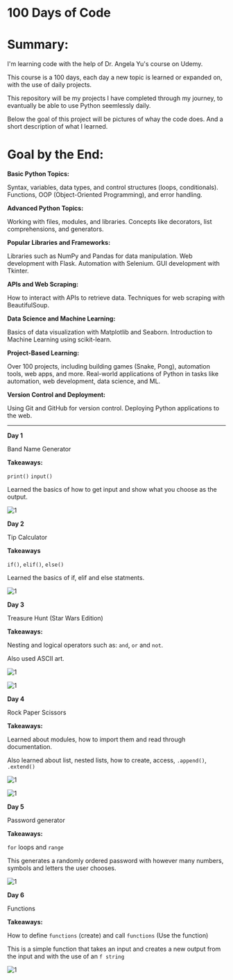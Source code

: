 # 100 Days of Code

# Summary:

I'm learning code with the help of Dr. Angela Yu's course on Udemy.

This course is a 100 days, each day a new topic is learned or expanded on, with the use of daily projects.

This repository will be my projects I have completed through my journey, to evantually be able to use Python seemlessly daily.

Below the goal of this project will be pictures of whay the code does. And a short description of what I learned.

# Goal by the End:

**Basic Python Topics:**

Syntax, variables, data types, and control structures (loops, conditionals).
Functions, OOP (Object-Oriented Programming), and error handling.

**Advanced Python Topics:**

Working with files, modules, and libraries.
Concepts like decorators, list comprehensions, and generators.

**Popular Libraries and Frameworks:**

Libraries such as NumPy and Pandas for data manipulation.
Web development with Flask.
Automation with Selenium.
GUI development with Tkinter.

**APIs and Web Scraping:**

How to interact with APIs to retrieve data.
Techniques for web scraping with BeautifulSoup.

**Data Science and Machine Learning:**

Basics of data visualization with Matplotlib and Seaborn.
Introduction to Machine Learning using scikit-learn.

**Project-Based Learning:**

Over 100 projects, including building games (Snake, Pong), automation tools, web apps, and more.
Real-world applications of Python in tasks like automation, web development, data science, and ML.

**Version Control and Deployment:**

Using Git and GitHub for version control.
Deploying Python applications to the web.

---------------------------------------------------------------------------------------------------------------------------------------------------------------------------------------------------------------------------

**Day 1**

Band Name Generator

**Takeaways:**

`print()` 
`input()`

Learned the basics of how to get input and show what you choose as the output.

![1](https://github.com/user-attachments/assets/d60a1d2e-b455-400e-bcf9-95bb02639f10)

**Day 2**

Tip Calculator 

**Takeaways**

`if()`, `elif()`, `else()` 

Learned the basics of if, elif and else statments.

![1](https://github.com/user-attachments/assets/14bf762d-e061-4ebc-8af9-839d88e14550)

**Day 3**

Treasure Hunt (Star Wars Edition)

**Takeaways:**

Nesting and logical operators such as: `and`, `or` and `not`.

Also used ASCII art.

![1](https://github.com/user-attachments/assets/1b6587c2-17b7-4848-8c68-3f24bebe59b1)

![1](https://github.com/user-attachments/assets/bc121c3e-26d0-4ee6-bef3-1c036ae45618)

**Day 4**

Rock Paper Scissors 

**Takeaways:**

Learned about modules, how to import them and read through documentation.

Also learned about list, nested lists, how to create, access, `.append()`, `.extend()`

![1](https://github.com/user-attachments/assets/8f60956c-c986-494a-896f-c02258a27322)

![1](https://github.com/user-attachments/assets/31e51751-0582-4958-8b00-7b8890f4285c)

**Day 5**

Password generator

**Takeaways:**

`for` loops and `range`

This generates a randomly ordered password with however many numbers, symbols and letters the user chooses.

![1](https://github.com/user-attachments/assets/b5b16874-f42e-49d4-8a78-58107d31339c)


**Day 6**

Functions

**Takeaways:**

How to define `functions` (create) and call `functions` (Use the function)

This is a simple function that takes an input and creates a new output from the input and with the use of an `f string`

![1](https://github.com/user-attachments/assets/6642107b-e901-4657-88bd-892530470f62)














